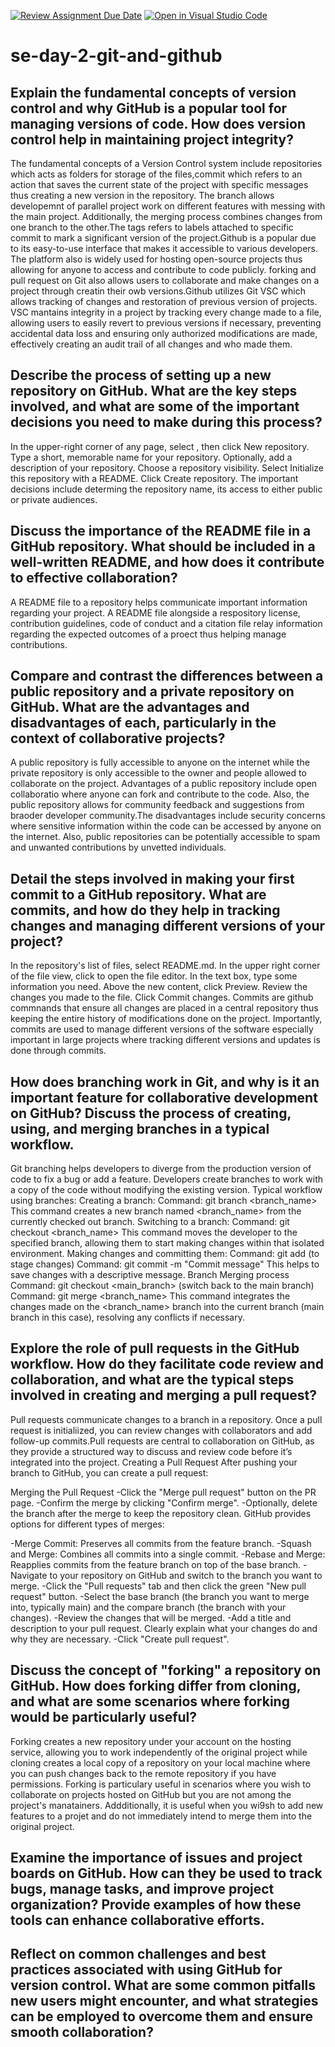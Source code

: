 [![Review Assignment Due Date](https://classroom.github.com/assets/deadline-readme-button-22041afd0340ce965d47ae6ef1cefeee28c7c493a6346c4f15d667ab976d596c.svg)](https://classroom.github.com/a/8wgCKhpZ)
[![Open in Visual Studio Code](https://classroom.github.com/assets/open-in-vscode-2e0aaae1b6195c2367325f4f02e2d04e9abb55f0b24a779b69b11b9e10269abc.svg)](https://classroom.github.com/online_ide?assignment_repo_id=18409867&assignment_repo_type=AssignmentRepo)
# se-day-2-git-and-github
## Explain the fundamental concepts of version control and why GitHub is a popular tool for managing versions of code. How does version control help in maintaining project integrity?

The fundamental concepts of a Version Control system include repositories which acts as folders for storage of the files,commit which refers to an action that saves the current state of the project with specific messages thus creating a new version in the repository. The branch allows developemnt of parallel project work on different features with messing with the main project. Additionally, the merging process combines changes from one branch to the other.The tags refers to labels attached to specific commit to mark a significant version of the project.Github is a popular due to its easy-to-use interface that makes it accessible to various developers. The platform also is widely used for hosting open-source projects thus allowing for anyone to access and contribute to code publicly. forking and pull request on Git also allows users to collaborate and make changes on a project through creatin their owb versions.Github utilizes Git VSC which allows tracking of changes and restoration of previous version of projects.
 VSC mantains integrity in a project by tracking every change made to a file, allowing users to easily revert to previous versions if necessary, preventing accidental data loss and ensuring only authorized modifications are made, effectively creating an audit trail of all changes and who made them. 


## Describe the process of setting up a new repository on GitHub. What are the key steps involved, and what are some of the important decisions you need to make during this process?
In the upper-right corner of any page, select , then click New repository.
Type a short, memorable name for your repository. 
Optionally, add a description of your repository. 
Choose a repository visibility.
Select Initialize this repository with a README.
Click Create repository.
The important decisions include determing the repository name, its access to either public or private audiences.
## Discuss the importance of the README file in a GitHub repository. What should be included in a well-written README, and how does it contribute to effective collaboration?
A README file to a repository helps communicate important information regarding your project. A README file alongside a respository license, contribution guidelines, code of conduct and a citation file relay information regarding the expected outcomes of a proect thus helping manage contributions.

## Compare and contrast the differences between a public repository and a private repository on GitHub. What are the advantages and disadvantages of each, particularly in the context of collaborative projects?
A public repository is fully accessible to anyone on the internet while the private repository is only accessible to the owner and people allowed to collaborate on the project. Advantages of a public repository include open collaboratio where anyone can fork and contribute to the code. Also, the public repository allows for community feedback and suggestions from braoder developer community.The disadvantages include security concerns where sensitive information within the code can be accessed by anyone on the internet. Also, public repositories can be potentially accessible to spam and unwanted contributions by unvetted individuals.

## Detail the steps involved in making your first commit to a GitHub repository. What are commits, and how do they help in tracking changes and managing different versions of your project?
In the repository's list of files, select README.md.
In the upper right corner of the file view, click to open the file editor.
In the text box, type some information you need.
Above the new content, click Preview.
Review the changes you made to the file.
Click Commit changes.
Commits are github commnands that ensure all changes are placed in a central repository thus keeping the entire history of modifications done on the project.
Importantly, commits are used to manage different versions of the software especially important in large projects where tracking different versions and updates is done through commits.

## How does branching work in Git, and why is it an important feature for collaborative development on GitHub? Discuss the process of creating, using, and merging branches in a typical workflow.
Git branching helps developers to diverge from the production version of code to fix a bug or add a feature. Developers create branches to work with a copy of the code without modifying the existing version.
Typical workflow using branches:
Creating a branch:
Command: git branch <branch_name> 
This command creates a new branch named <branch_name> from the currently checked out branch. 
Switching to a branch:
Command: git checkout <branch_name> 
This command moves the developer to the specified branch, allowing them to start making changes within that isolated environment. 
Making changes and committing them:
Command: git add <file> (to stage changes) 
Command: git commit -m "Commit message" This helps to save changes with a descriptive message.
Branch Merging process
Command: git checkout <main_branch> (switch back to the main branch) 
Command: git merge <branch_name> 
 This command integrates the changes made on the <branch_name> branch into the current branch (main branch in this case), resolving any conflicts if necessary. 

## Explore the role of pull requests in the GitHub workflow. How do they facilitate code review and collaboration, and what are the typical steps involved in creating and merging a pull request?
 Pull requests communicate changes to a branch in a repository. Once a pull request is initialiized, you can review changes with collaborators and add follow-up commits.Pull requests are central to collaboration on GitHub, as they provide a structured way to discuss and review code before it’s integrated into the project.
Creating a Pull Request
After pushing your branch to GitHub, you can create a pull request:

Merging the Pull Request
-Click the "Merge pull request" button on the PR page.
-Confirm the merge by clicking "Confirm merge".
-Optionally, delete the branch after the merge to keep the repository clean.
GitHub provides options for different types of merges:

-Merge Commit: Preserves all commits from the feature branch.
-Squash and Merge: Combines all commits into a single commit.
-Rebase and Merge: Reapplies commits from the feature branch on top of the base branch.
-Navigate to your repository on GitHub and switch to the branch you want to merge.
-Click the "Pull requests" tab and then click the green "New pull request" button.
-Select the base branch (the branch you want to merge into, typically main) and the compare branch (the branch with your changes).
-Review the changes that will be merged.
-Add a title and description to your pull request. Clearly explain what your changes do and why they are necessary.
-Click "Create pull request".
 
## Discuss the concept of "forking" a repository on GitHub. How does forking differ from cloning, and what are some scenarios where forking would be particularly useful?
Forking creates a new repository under your account on the hosting service, allowing you to work independently of the original project while cloning creates a local copy of a repository on your local machine where you can push changes back to the remote repository if you have permissions. Forking is particulary useful in scenarios where you wish to collaborate on projects hosted on GitHub but you are not among the project's manatainers. Addditionally, it is useful when you wi9sh to add new features to a projet and do not immediately intend to merge them into the original project.

## Examine the importance of issues and project boards on GitHub. How can they be used to track bugs, manage tasks, and improve project organization? Provide examples of how these tools can enhance collaborative efforts.

## Reflect on common challenges and best practices associated with using GitHub for version control. What are some common pitfalls new users might encounter, and what strategies can be employed to overcome them and ensure smooth collaboration?
